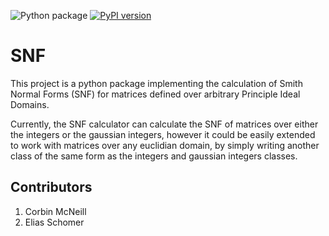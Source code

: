 ![Python package](https://github.com/corbinmcneill/SNF/workflows/Python%20package/badge.svg)
[![PyPI version](https://badge.fury.io/py/smithnormalform.svg)](https://badge.fury.io/py/smithnormalform)

# SNF

This project is a python package implementing the calculation of Smith Normal
Forms (SNF) for matrices defined over arbitrary Principle Ideal Domains.

Currently, the SNF calculator can calculate the SNF of matrices over either the
integers or the gaussian integers, however it could be easily extended to work
with matrices over any euclidian domain, by simply writing another class of the
same form as the integers and gaussian integers classes.

Contributors
------------

1. Corbin McNeill
2. Elias Schomer

